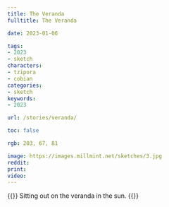 ```yaml
---
title: The Veranda
fulltitle: The Veranda

date: 2023-01-06

tags:
- 2023
- sketch
characters:
- tzipora
- cobian
categories:
- sketch
keywords:
- 2023

url: /stories/veranda/

toc: false

rgb: 203, 67, 81

image: https://images.millmint.net/sketches/3.jpg
reddit:
print:
video:
---
```

{{<note caption>}}
Sitting out on the veranda in the sun.
{{</note>}}